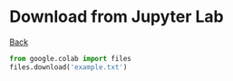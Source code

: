 # Download from Jupyter Lab

[Back](./py.md)

```py
from google.colab import files
files.download('example.txt')
```

